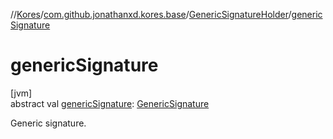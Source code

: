 //[Kores](../../../index.md)/[com.github.jonathanxd.kores.base](../index.md)/[GenericSignatureHolder](index.md)/[genericSignature](generic-signature.md)

# genericSignature

[jvm]\
abstract val [genericSignature](generic-signature.md): [GenericSignature](../../com.github.jonathanxd.kores.generic/-generic-signature/index.md)

Generic signature.
